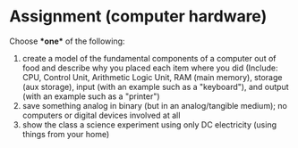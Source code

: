 # Assignment \(computer hardware\)

Choose **\*one\*** of the following:

1. create a model of the fundamental components of a computer out of food and describe why you placed each item where you did \(Include: CPU, Control Unit, Arithmetic Logic Unit, RAM \(main memory\), storage \(aux storage\), input \(with an example such as a "keyboard"\), and output \(with an example such as a "printer"\)
2. save something analog in binary \(but in an analog/tangible medium\); no computers or digital devices involved at all
3. show the class a science experiment using only DC electricity \(using things from your home\)

